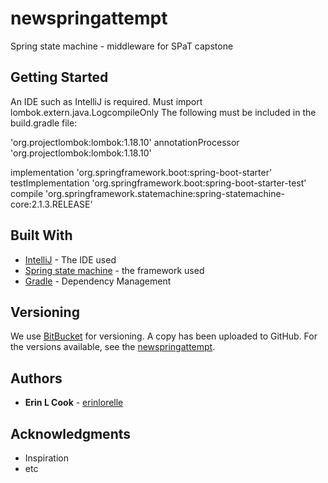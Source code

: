 # newspringattempt
Spring state machine - middleware for SPaT capstone

## Getting Started
An IDE such as IntelliJ is required.  Must import lombok.extern.java.LogcompileOnly 
The following must be included in the build.gradle file:

  'org.projectlombok:lombok:1.18.10' 
   annotationProcessor 'org.projectlombok:lombok:1.18.10' 
   
   implementation 'org.springframework.boot:spring-boot-starter'
    testImplementation 'org.springframework.boot:spring-boot-starter-test'
    compile 'org.springframework.statemachine:spring-statemachine-core:2.1.3.RELEASE'


## Built With

* [IntelliJ](https://www.jetbrains.com/idea/) - The IDE used
* [Spring state machine](https://projects.spring.io/spring-statemachine/) - the framework used
* [Gradle](https://maven.apache.org/) - Dependency Management

## Versioning

We use [BitBucket](http://bitbucket.org/) for versioning. A copy has been uploaded to GitHub. For the versions available, see the [newspringattempt](https://github.com/erinlorelle/newspringattempt). 

## Authors

* **Erin L Cook** - [erinlorelle](https://github.com/erinlorelle)

## Acknowledgments

* Inspiration
* etc


